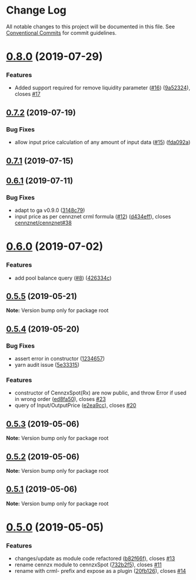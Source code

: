 # Change Log

All notable changes to this project will be documented in this file.
See [Conventional Commits](https://conventionalcommits.org) for commit guidelines.

# [0.8.0](https://github.com/cennznet/crml-cennzx-spot.js/compare/v0.7.2...v0.8.0) (2019-07-29)


### Features

* Added support required for remove liquidity parameter ([#16](https://github.com/cennznet/crml-cennzx-spot.js/issues/16)) ([9a52324](https://github.com/cennznet/crml-cennzx-spot.js/commit/9a52324)), closes [#17](https://github.com/cennznet/crml-cennzx-spot.js/issues/17)



## [0.7.2](https://github.com/cennznet/crml-cennzx-spot.js/compare/v0.7.1...v0.7.2) (2019-07-19)


### Bug Fixes

* allow input price calculation of any amount of input data ([#15](https://github.com/cennznet/crml-cennzx-spot.js/issues/15)) ([fda092a](https://github.com/cennznet/crml-cennzx-spot.js/commit/fda092a))



## [0.7.1](https://github.com/cennznet/crml-cennzx-spot.js/compare/v0.6.1...v0.7.1) (2019-07-15)



## [0.6.1](https://github.com/cennznet/crml-cennzx-spot.js/compare/v0.6.0...v0.6.1) (2019-07-11)


### Bug Fixes

* adapt to ga v0.9.0 ([3148c79](https://github.com/cennznet/crml-cennzx-spot.js/commit/3148c79))
* input price as per cennznet crml formula ([#12](https://github.com/cennznet/crml-cennzx-spot.js/issues/12)) ([d434eff](https://github.com/cennznet/crml-cennzx-spot.js/commit/d434eff)), closes [cennznet/cennznet#38](https://github.com/cennznet/cennznet/issues/38)



# [0.6.0](https://github.com/cennznet/crml-cennzx-spot.js/compare/v0.5.6...v0.6.0) (2019-07-02)


### Features

* add pool balance query ([#8](https://github.com/cennznet/crml-cennzx-spot.js/issues/8)) ([426334c](https://github.com/cennznet/crml-cennzx-spot.js/commit/426334c))



## [0.5.5](https://bitbucket.org/centralitydev/cennznet-js-spotx/compare/v0.5.4...v0.5.5) (2019-05-21)

**Note:** Version bump only for package root





## [0.5.4](https://bitbucket.org/centralitydev/cennznet-js-spotx/compare/v0.5.0...v0.5.4) (2019-05-20)


### Bug Fixes

* assert error in constructor ([1234657](https://bitbucket.org/centralitydev/cennznet-js-spotx/commits/1234657))
* yarn audit issue ([5e33315](https://bitbucket.org/centralitydev/cennznet-js-spotx/commits/5e33315))


### Features

* constructor of CennzxSpot(Rx) are now public, and throw Error if used in wrong order ([ed8fa50](https://bitbucket.org/centralitydev/cennznet-js-spotx/commits/ed8fa50)), closes [#23](https://bitbucket.org/centralitydev/cennznet-js-spotx/issue/23)
* query of Input/OutputPrice ([e2ea9cc](https://bitbucket.org/centralitydev/cennznet-js-spotx/commits/e2ea9cc)), closes [#20](https://bitbucket.org/centralitydev/cennznet-js-spotx/issue/20)





## [0.5.3](https://bitbucket.org/centralitydev/cennznet-js-spotx/compare/v0.5.0...v0.5.3) (2019-05-06)

**Note:** Version bump only for package root





## [0.5.2](https://bitbucket.org/centralitydev/cennznet-js-spotx/compare/v0.5.1...v0.5.2) (2019-05-06)

**Note:** Version bump only for package root





## [0.5.1](https://bitbucket.org/centralitydev/cennznet-js-spotx/compare/v0.5.0...v0.5.1) (2019-05-06)

**Note:** Version bump only for package root





# [0.5.0](https://bitbucket.org/centralitydev/cennznet-js-spotx/compare/v0.4.0...v0.5.0) (2019-05-05)


### Features

* changes/update as module code refactored ([b82f66f](https://bitbucket.org/centralitydev/cennznet-js-spotx/commits/b82f66f)), closes [#13](https://bitbucket.org/centralitydev/cennznet-js-spotx/issue/13)
* rename cennzx module to cennzxSpot ([732b2f5](https://bitbucket.org/centralitydev/cennznet-js-spotx/commits/732b2f5)), closes [#11](https://bitbucket.org/centralitydev/cennznet-js-spotx/issue/11)
* rename with crml- prefix and expose as a plugin ([20fb126](https://bitbucket.org/centralitydev/cennznet-js-spotx/commits/20fb126)), closes [#14](https://bitbucket.org/centralitydev/cennznet-js-spotx/issue/14)
